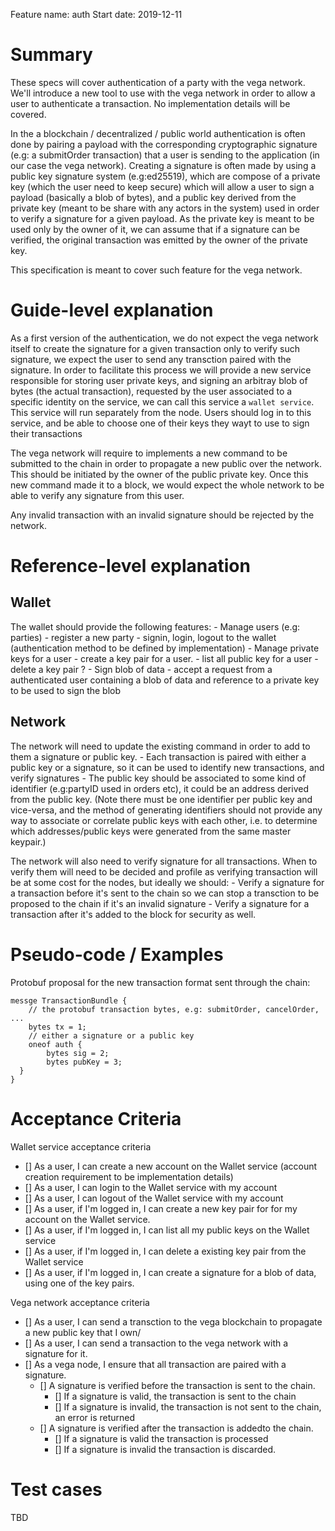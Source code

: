 Feature name: auth
Start date: 2019-12-11

# Summary
These specs will cover authentication of a party with the vega network.
We'll introduce a new tool to use with the vega network in order to allow a user to authenticate a transaction.
No implementation details will be covered.

In the a blockchain / decentralized / public world authentication is often done by pairing a payload with the corresponding cryptographic signature (e.g: a submitOrder transaction) that a user is sending to the application (in our case the vega network).
Creating a signature is often made by using a public key signature system (e.g:ed25519), which are compose of a private key (which the user need to keep secure) which will allow a user to sign a payload (basically a blob of bytes), and a public key derived from the private key (meant to be share with any actors in the system) used in order to verify a signature for a given payload. As the private key is meant to be used only by the owner of it, we can assume that if a signature can be verified, the original transaction was emitted by the owner of the private key.

This specification is meant to cover such feature for the vega network.


# Guide-level explanation

As a first version of the authentication, we do not expect the vega network itself to create the signature for a given transaction only to verify such signature, we expect the user to send any transction paired with the signature.
In order to facilitate this process we will provide a new service responsible for storing user private keys, and signing an arbitray blob of bytes (the actual transaction), requested by the user associated to a specific identity on the service, we can call this service a `wallet service`. This service will run separately from the node.
Users should log in to this service, and be able to choose one of their keys they wayt to use to sign their transactions

The vega network will require to implements a new command to be submitted to the chain in order to propagate a new public over the network. This should be initiated by the owner of the public private key.
Once this new command made it to a block, we would expect the whole network to be able to verify any signature from this user.

Any invalid transaction with an invalid signature should be rejected by the network.

# Reference-level explanation

## Wallet

The wallet should provide the following features:
	- Manage users (e.g: parties)
		- register a new party
		- signin, login, logout to the wallet (authentication method to be defined by implementation)
	- Manage private keys for a user
		- create a key pair for a user.
		- list all public key for a user
		- delete a key pair ?
	- Sign blob of data
		- accept a request from a authenticated user containing a blob of data and reference to a private key to be used to sign the blob

## Network

The network will need to update the existing command in order to add to them a signature or public key.
	- Each transaction is paired with either a public key or a signature, so it can be used to identify new transactions, and verify signatures
	- The public key should be associated to some kind of identifier (e.g:partyID used in orders etc), it could be an address derived from the public key. (Note there must be one identifier per public key and vice-versa, and the method of generating identifiers should not provide any way to associate or correlate public keys with each other, i.e. to determine which addresses/public keys were generated from the same master keypair.)


The network will also need to verify signature for all transactions.
When to verify them will need to be decided and profile as verifying transaction will be at some cost for the nodes, but ideally we should:
	- Verify a signature for a transaction before it's sent to the chain so we can stop a transction to be proposed to the chain if it's an invalid signature
	- Verify a signature for a transaction after it's added to the block for security as well.


# Pseudo-code / Examples

Protobuf proposal for the new transaction format sent through the chain:
```
messge TransactionBundle {
	// the protobuf transaction bytes, e.g: submitOrder, cancelOrder, ...
	bytes tx = 1;
	// either a signature or a public key
	oneof auth {
		bytes sig = 2;
		bytes pubKey = 3;
  }
}
```

# Acceptance Criteria
Wallet service acceptance criteria
- [] As a user, I can create a new account on the Wallet service (account creation requirement to be implementation details)
- [] As a user, I can login to the Wallet service with my account
- [] As a user, I can logout of the Wallet service with my account
- [] As a user, if I'm logged in, I can create a new key pair for for my account on the Wallet service.
- [] As a user, if I'm logged in, I can list all my public keys on the Wallet service
- [] As a user, if I'm logged in, I can delete a existing key pair from the Wallet service
- [] As a user, if I'm logged in, I can create a signature for a blob of data, using one of the key pairs.

Vega network acceptance criteria
- [] As a user, I can send a transction to the vega blockchain to propagate a new public key that I own/
- [] As a user, I can send a transaction to the vega network with a signature for it.
- [] As a vega node, I ensure that all transaction are paired with a signature.
  - [] A signature is verified before the transaction is sent to the chain.
	- [] If a signature is valid, the transaction is sent to the chain
	- [] If a signature is invalid, the transaction is not sent to the chain, an error is returned
  - [] A signature is verified after the transaction is addedto the chain.
	- [] If a signature is valid the transaction is processed
	- [] If a signature is invalid the transaction is discarded.


# Test cases
TBD
